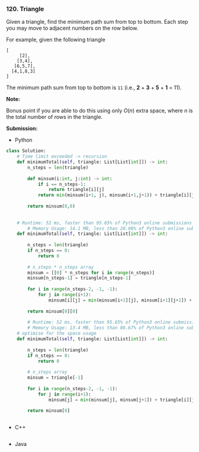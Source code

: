 ### 120. Triangle

Given a triangle, find the minimum path sum from top to bottom. Each step you may move to adjacent numbers on the row below.

For example, given the following triangle

```
[
     [2],
    [3,4],
   [6,5,7],
  [4,1,8,3]
]
```

The minimum path sum from top to bottom is `11` (i.e., **2** + **3** + **5** + **1** = 11).

**Note:**

Bonus point if you are able to do this using only *O*(*n*) extra space, where *n* is the total number of rows in the triangle.



**Submission:**

- Python

```python
class Solution:
  	# Time limit exceeded -> recursion
    def minimumTotal(self, triangle: List[List[int]]) -> int:
        n_steps = len(triangle)
        
        def minsum(i:int, j:int) -> int:
            if i == n_steps-1:
                return triangle[i][j]
            return min(minsum(i+1, j), minsum(i+1,j+1)) + triangle[i][j]
        
        return minsum(0,0)
      
  
    # Runtime: 52 ms, faster than 95.65% of Python3 online submissions for Triangle.
		# Memory Usage: 14.1 MB, less than 20.00% of Python3 online submissions for Triangle.
    def minimumTotal(self, triangle: List[List[int]]) -> int:
        
        n_steps = len(triangle)       
        if n_steps == 0:
            return 0
        
        # n_steps * n_steps array
        minsum = [[0] * n_steps for i in range(n_steps)]
        minsum[n_steps-1] = triangle[n_steps-1]
        
        for i in range(n_steps-2, -1, -1):
            for j in range(i+1):
                minsum[i][j] = min(minsum[i+1][j], minsum[i+1][j+1]) + triangle[i][j]
        
        return minsum[0][0]
    
		# Runtime: 52 ms, faster than 95.65% of Python3 online submissions for Triangle.
		# Memory Usage: 13.4 MB, less than 86.67% of Python3 online submissions for Triangle.
    # optimise for the space usage
    def minimumTotal(self, triangle: List[List[int]]) -> int:
        
        n_steps = len(triangle)       
        if n_steps == 0:
            return 0
        
        # n_steps array
        minsum = triangle[-1]
        
        for i in range(n_steps-2, -1, -1):
            for j in range(i+1):
                minsum[j] = min(minsum[j], minsum[j+1]) + triangle[i][j]

        return minsum[0]
      
```



- C++

```c++

```



- Java

```java

```



​	